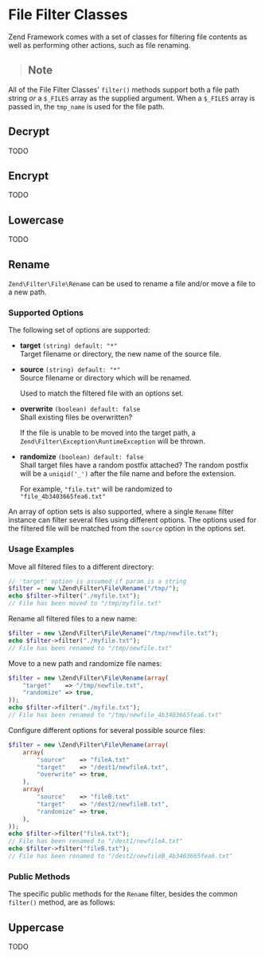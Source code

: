 # File Filter Classes

Zend Framework comes with a set of classes for filtering file contents as well as performing other
actions, such as file renaming.

> ## Note
All of the File Filter Classes' `filter()` methods support both a file path string *or* a `$_FILES`
array as the supplied argument. When a `$_FILES` array is passed in, the `tmp_name` is used for the
file path.

## Decrypt

TODO

## Encrypt

TODO

## Lowercase

TODO

## Rename

`Zend\Filter\File\Rename` can be used to rename a file and/or move a file to a new path.

### Supported Options

The following set of options are supported:

- **target** `(string) default: "*"`  
    Target filename or directory, the new name of the source file.

- **source** `(string) default: "*"`  
    Source filename or directory which will be renamed.

    Used to match the filtered file with an options set.

- **overwrite** `(boolean) default: false`  
    Shall existing files be overwritten?

    If the file is unable to be moved into the target path, a
`Zend\Filter\Exception\RuntimeException` will be thrown.

- **randomize** `(boolean) default: false`  
    Shall target files have a random postfix attached? The random postfix will be a `uniqid('_')`
after the file name and before the extension.

    For example, `"file.txt"` will be randomized to `"file_4b3403665fea6.txt"`

An array of option sets is also supported, where a single `Rename` filter instance can filter
several files using different options. The options used for the filtered file will be matched from
the `source` option in the options set.

### Usage Examples

Move all filtered files to a different directory:

```php
// 'target' option is assumed if param is a string
$filter = new \Zend\Filter\File\Rename("/tmp/");
echo $filter->filter("./myfile.txt");
// File has been moved to "/tmp/myfile.txt"
```

Rename all filtered files to a new name:

```php
$filter = new \Zend\Filter\File\Rename("/tmp/newfile.txt");
echo $filter->filter("./myfile.txt");
// File has been renamed to "/tmp/newfile.txt"
```

Move to a new path and randomize file names:

```php
$filter = new \Zend\Filter\File\Rename(array(
    "target"    => "/tmp/newfile.txt",
    "randomize" => true,
));
echo $filter->filter("./myfile.txt");
// File has been renamed to "/tmp/newfile_4b3403665fea6.txt"
```

Configure different options for several possible source files:

```php
$filter = new \Zend\Filter\File\Rename(array(
    array(
        "source"    => "fileA.txt"
        "target"    => "/dest1/newfileA.txt",
        "overwrite" => true,
    ),
    array(
        "source"    => "fileB.txt"
        "target"    => "/dest2/newfileB.txt",
        "randomize" => true,
    ),
));
echo $filter->filter("fileA.txt");
// File has been renamed to "/dest1/newfileA.txt"
echo $filter->filter("fileB.txt");
// File has been renamed to "/dest2/newfileB_4b3403665fea6.txt"
```

### Public Methods

The specific public methods for the `Rename` filter, besides the common `filter()` method, are as
follows:

## Uppercase

TODO

